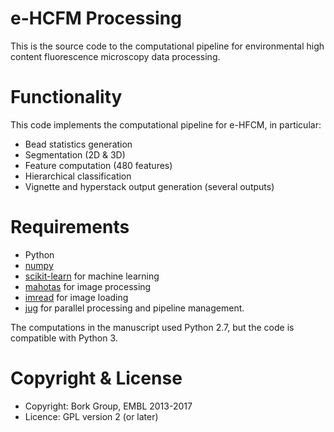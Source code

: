 # e-HCFM Processing

This is the source code to the computational pipeline for environmental high
content fluorescence microscopy data processing.

# Functionality

This code implements the computational pipeline for e-HFCM, in particular:

- Bead statistics generation
- Segmentation (2D & 3D)
- Feature computation (480 features)
- Hierarchical classification
- Vignette and hyperstack output generation (several outputs)

# Requirements

- Python
- [numpy](https://http://www.numpy.org/)
- [scikit-learn](http://scikit-learn.org/) for machine learning
- [mahotas](https://mahotas.rtfd.io/) for image processing
- [imread](https://http://imread.rtfd.io/) for image loading
- [jug](https://jug.readthedocs.io/) for parallel processing and pipeline
  management.

The computations in the manuscript used Python 2.7, but the code is compatible
with Python 3.

# Copyright & License

- Copyright: Bork Group, EMBL 2013-2017
- Licence: GPL version 2 (or later)

